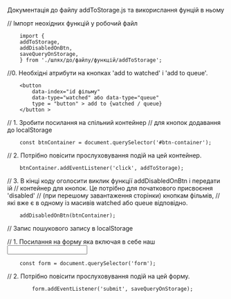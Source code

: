 Документація до файлу addToStorage.js та викорислання фунцій в ньому

// Імпорт неохідних функцій у робочий файл

        import {
        addToStorage,
        addDisabledOnBtn,
        saveQueryOnStorage,
        } from './шлях/до/файлу/функцій/addToStorage';


//0.  Необхідні атрибути на кнопках 'add to watched' і 'add to queue'.

        <button
            data-index="id фільму"
            data-type="watched" або data-type="queue"
            type = "button" > add to {watched / queue} 
        </button >

// 1. Зробити посилання на спільний контейнер
// для кнопок додавання до localStorage

        const btnContainer = document.querySelector('#btn-container');


// 2. Потрібно повісити прослуховування подій на цей контейнер.

        btnContainer.addEventListener('click', addToStorage);


// 3. В кінці коду оголосити виклик функції addDisabledOnBtn і передати ій
// контейнер для кнопок. Це потрібно для початкового присвоєння 'disabled'
// (при перешому завантаження сторінки) кнопкам фільмів,
// які вже є в одному із масивів watched або queue відповідно.

        addDisabledOnBtn(btnContainer);



// Запис пошукового запису в localStorage

// 1. Посилання на форму яка включая в себе наш <input type="text">


        const form = document.querySelector('form');
    

// 2. Потрібно повісити прослуховування подій на цей форму.


            form.addEventListener('submit', saveQueryOnStorage);
 
